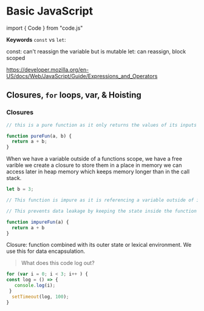 # Basic JavaScript

import { Code } from "code.js"

**Keywords**
`const` vs `let`:

const: can't reassign the variable but is mutable
let: can reassign, block scoped

https://developer.mozilla.org/en-US/docs/Web/JavaScript/Guide/Expressions_and_Operators

## Closures, `for` loops, var, & Hoisting


### Closures

  
```js
// this is a pure function as it only returns the values of its inputs

function pureFun(a, b) {
  return a + b;
}
```

  

When we have a variable outside of a functions scope, we have a free varible we create a closure to store them in a place in memory we can access later in heap memory which keeps memory longer than in the call stack.

  

```js
let b = 3;

// This function is impure as it is referencing a variable outside of its scope. It is also a closure for the same reason.

// This prevents data leakage by keeping the state inside the function to prevent leakage to the surrounding environment.

function impureFun(a) {
  return a + b
}

```

  

Closure: function combined with its outer state or lexical environment. We use this for data encapsulation.

  
  

> What does this code log out?

  

```js
for (var i = 0; i < 3; i++ ) {
const log = () => {
   console.log(i);
 }
  setTimeout(log, 100);
}

```